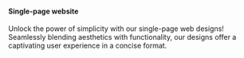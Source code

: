 #### Single-page website
Unlock the power of simplicity with our single-page web designs! Seamlessly blending aesthetics with functionality, our designs offer a captivating user experience in a concise format.
